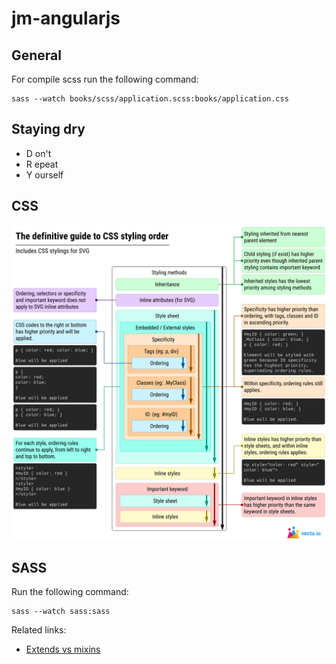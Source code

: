 # jm-angularjs

## General

For compile scss run the following command:

    sass --watch books/scss/application.scss:books/application.css

## Staying dry
- D on't
- R epeat
- Y ourself

## CSS

![CSS cascade](screenshots/cascade.svg)

## SASS

Run the following command:

    sass --watch sass:sass

Related links:

- [Extends vs mixins](https://medium.com/stories-from-the-keen/when-to-use-extends-vs-mixins-in-sass-b09d55abd53)
